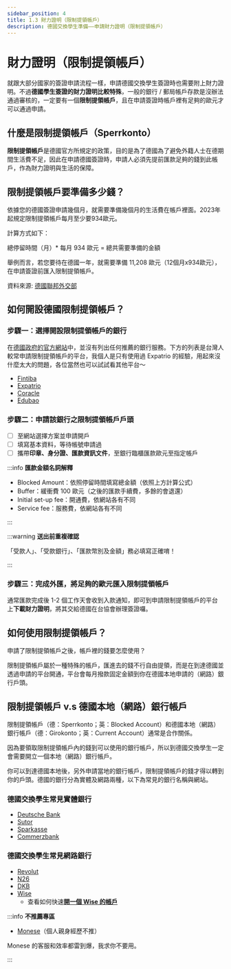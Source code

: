 ```yaml
---
sidebar_position: 4
title: 1.3 財力證明（限制提領帳戶）
description: 德國交換學生準備——申請財力證明（限制提領帳戶）
---
```


# 財力證明（限制提領帳戶）

就跟大部分國家的簽證申請流程一樣，申請德國交換學生簽證時也需要附上財力證明。不過**德國學生簽證的財力證明比較特殊**，一般的銀行 / 郵局帳戶存款是沒辦法通過審核的，一定要有一個**限制提領帳戶**，且在申請簽證時帳戶裡有足夠的歐元才可以通過申請。

## 什麼是限制提領帳戶（Sperrkonto）

**限制提領帳戶**是德國官方所規定的政策，目的是為了德國為了避免外籍人士在德期間生活費不足，因此在申請德國簽證時，申請人必須先提前匯款足夠的錢到此帳戶，作為財力證明與生活的保障。

## 限制提領帳戶要準備多少錢？

依據您的德國簽證申請幾個月，就需要準備幾個月的生活費在帳戶裡面。2023年起規定限制提領帳戶每月至少要934歐元。

計算方式如下：

總停留時間（月）* 每月 934 歐元 = 總共需要準備的金額

舉例而言，若您要待在德國一年，就需要準備 11,208 歐元（12個月x934歐元），在申請簽證前匯入限制提領帳戶。

資料來源:  [德國聯邦外交部](https://www.auswaertiges-amt.de/en/sperrkonto/388600)

## 如何開設德國限制提領帳戶？

### 步驟一：選擇開設限制提領帳戶的銀行

在[德國政府的官方網站](https://www.auswaertiges-amt.de/en/sperrkonto/388600)中，並沒有列出任何推薦的銀行服務。下方的列表是台灣人較常申請限制提領帳戶的平台，我個人是只有使用過 Expatrio 的經驗，用起來沒什麼太大的問題，各位當然也可以試試看其他平台～

- [Fintiba](https://fintiba.com/)
- [Expatrio](https://www.expatrio.com?f=hsinchuanc1)
- [Coracle](https://www.coracle.de/blocked-account)
- [Edubao](https://edubao.org/blocked-account)

### 步驟二：申請該銀行之限制提領帳戶戶頭

- [ ] 至網站選擇方案並申請開戶
- [ ] 填寫基本資料，等待帳號申請過
- [ ] 攜帶**印章、身分證、匯款資訊文件**，至銀行臨櫃匯款歐元至指定帳戶

:::info **匯款金額名詞解釋**

- Blocked Amount：依照停留時間填寫總金額（依照上方計算公式）
- Buffer：緩衝費 100 歐元（之後的匯款手續費，多餘的會退還）
- Initial set-up fee：開通費，依網站各有不同
- Service fee：服務費，依網站各有不同

:::

:::warning **送出前重複確認**

「受款人」、「受款銀行」、「匯款幣別及金額」務必填寫正確唷！

:::


### 步驟三：完成外匯，將足夠的歐元匯入限制提領帳戶

通常匯款完成後 1-2 個工作天會收到入款通知，即可到申請限制提領帳戶的平台上**下載財力證明**，將其交給德國在台協會辦理簽證囉。

## 如何使用限制提領帳戶？

申請了限制提領帳戶之後，帳戶裡的錢要怎麼使用？

限制提領帳戶屬於一種特殊的帳戶，匯進去的錢不行自由提領，而是在到達德國並透過申請的平台開通，平台會每月撥款固定金額到你在德國本地申請的（網路）銀行戶頭。

## 限制提領帳戶 v.s 德國本地（網路）銀行帳戶

限制提領帳戶（德：Sperrkonto；英：Blocked Account）和德國本地（網路）銀行帳戶（德：Girokonto；英：Current Account）通常是合作關係。

因為要領取限制提領帳戶內的錢到可以使用的銀行帳戶，所以到德國交換學生一定會需要開立一個本地（網路）銀行帳戶。

你可以到達德國本地後，另外申請當地的銀行帳戶，限制提領帳戶的錢才得以轉到你的戶頭。德國的銀行分為實體及網路兩種，以下為常見的銀行名稱與網站。

### 德國交換學生常見實體銀行
- [Deutsche Bank](https://www.deutsche-bank.de/ms/pc/current-account.html)
- [Sutor](https://www.sutorbank.de/)
- [Sparkasse](https://www.sparkasse.de/)
- [Commerzbank](https://www.commerzbank.com/)

### 德國交換學生常見網路銀行
- [Revolut](https://www.revolut.com/)
- [N26](https://n26.com/en-eu)
- [DKB](https://www.dkb.de/)
- [Wise](https://wise.com/invite/u/hsinchuanc)
    - 查看如何快速[**開一個 Wise 的帳戶**](https://docs.xdavidchen.com/blog/%E7%B5%A6%E5%8F%B0%E7%81%A3%E4%BA%BA%E7%9A%84wise%E7%B6%B2%E9%8A%80%E5%85%A8%E6%94%BB%E7%95%A5)

:::info **不推薦專區**

- [Monese](https://monese.com/gb/en)（個人親身經歷不推）

Monese 的客服和效率都雷到爆，我求你不要用。

:::
